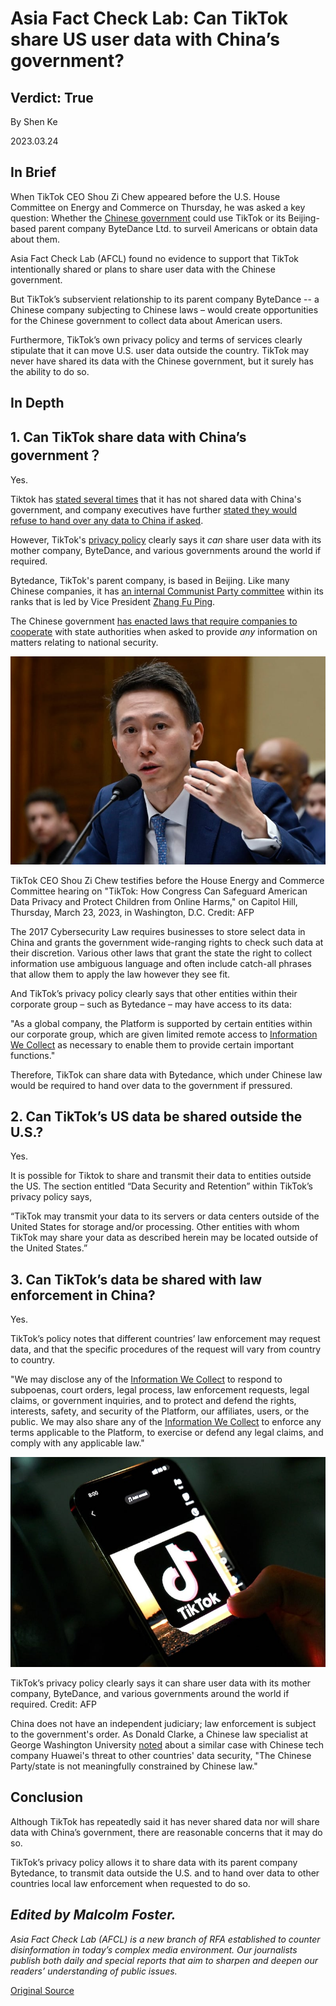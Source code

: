 # Asia Fact Check Lab: Can TikTok share US user data with China’s government?

## Verdict: True

By Shen Ke

2023.03.24

## In Brief

When TikTok CEO Shou Zi Chew appeared before the U.S. House Committee on Energy and Commerce on Thursday, he was asked a key question: Whether the [Chinese government](https://www.wsj.com/articles/tiktoks-talks-with-u-s-have-an-unofficial-player-china-f5fec4ec?mod=article_inline) could use TikTok or its Beijing-based parent company ByteDance Ltd. to surveil Americans or obtain data about them.

Asia Fact Check Lab (AFCL) found no evidence to support that TikTok intentionally shared or plans to share user data with the Chinese government.

But TikTok’s subservient relationship to its parent company ByteDance -- a Chinese company subjecting to Chinese laws – would create opportunities for the Chinese government to collect data about American users.

Furthermore, TikTok’s own privacy policy and terms of services clearly stipulate that it can move U.S. user data outside the country. TikTok may never have shared its data with the Chinese government, but it surely has the ability to do so.

## In Depth

## 1. Can TikTok share data with China’s government？

Yes.

Tiktok has [stated several times](https://newsroom.tiktok.com/en-us/tiktok-responds) that it has not shared data with China's government, and company executives have further [stated they would refuse to hand over any data to China if asked](https://www.youtube.com/live/zhWnUE1laK8?feature=share&t=20624).

However, TikTok's [privacy policy](https://www.tiktok.com/legal/page/us/privacy-policy/en) clearly says it *can* share user data with its mother company, ByteDance, and various governments around the world if required.

Bytedance, TikTok's parent company, is based in Beijing. Like many Chinese companies, it has [an internal Communist Party committee](https://www.seafarerfunds.com/prevailing-winds/party-committees-in-chinese-companies/) within its ranks that is led by Vice President [Zhang Fu Ping](https://baike.baidu.com/item/%E5%BC%A0%E8%BE%85%E8%AF%84/53259753).

The Chinese government [has enacted laws that require companies to cooperate](http://www.gov.cn/xinwen/2016-11/07/content_5129723.htm) with state authorities when asked to provide *any* information on matters relating to national security.

![AFCL_Tiktok Factcheck.1.jpg](images/GEUPCRQJEYQS74KAZLHIJSTBQU.jpg)

TikTok CEO Shou Zi Chew testifies before the House Energy and Commerce Committee hearing on "TikTok: How Congress Can Safeguard American Data Privacy and Protect Children from Online Harms," on Capitol Hill, Thursday, March 23, 2023, in Washington, D.C. Credit: AFP

The 2017 Cybersecurity Law requires businesses to store select data in China and grants the government wide-ranging rights to check such data at their discretion. Various other laws that grant the state the right to collect information use ambiguous language and often include catch-all phrases that allow them to apply the law however they see fit.

And TikTok’s privacy policy clearly says that other entities within their corporate group – such as Bytedance – may have access to its data:

"As a global company, the Platform is supported by certain entities within our corporate group, which are given limited remote access to [Information We Collect](https://www.tiktok.com/legal/page/us/privacy-policy/en#informationwecollect) as necessary to enable them to provide certain important functions."

Therefore, TikTok can share data with Bytedance, which under Chinese law would be required to hand over data to the government if pressured.

## 2. Can TikTok’s US data be shared outside the U.S.?

Yes.

It is possible for Tiktok to share and transmit their data to entities outside the US. The section entitled “Data Security and Retention” within TikTok’s privacy policy says,

“TikTok may transmit your data to its servers or data centers outside of the United States for storage and/or processing. Other entities with whom TikTok may share your data as described herein may be located outside of the United States.”

## 3. Can TikTok’s data be shared with law enforcement in China?

Yes.

TikTok’s policy notes that different countries’ law enforcement may request data, and that the specific procedures of the request will vary from country to country.

"We may disclose any of the [Information We Collect](https://www.tiktok.com/legal/page/us/privacy-policy/en#informationwecollect) to respond to subpoenas, court orders, legal process, law enforcement requests, legal claims, or government inquiries, and to protect and defend the rights, interests, safety, and security of the Platform, our affiliates, users, or the public. We may also share any of the [Information We Collect](https://www.tiktok.com/legal/page/us/privacy-policy/en#informationwecollect) to enforce any terms applicable to the Platform, to exercise or defend any legal claims, and comply with any applicable law."

![AFCL_Tiktok Factcheck.2.jpg](images/EK5Z3VYFN35YGY3ALKD7UNU4MA.jpg)

TikTok’s privacy policy clearly says it can share user data with its mother company, ByteDance, and various governments around the world if required. Credit: AFP

China does not have an independent judiciary; law enforcement is subject to the government's order. As Donald Clarke, a Chinese law specialist at George Washington University [noted](https://papers.ssrn.com/sol3/papers.cfm?abstract_id=3354211) about a similar case with Chinese tech company Huawei's threat to other countries' data security, "The Chinese Party/state is not meaningfully constrained by Chinese law."

## Conclusion

Although TikTok has repeatedly said it has never shared data nor will share data with China’s government, there are reasonable concerns that it may do so.

TikTok’s privacy policy allows it to share data with its parent company Bytedance, to transmit data outside the U.S. and to hand over data to other countries local law enforcement when requested to do so.

## *Edited by Malcolm Foster.*

*Asia Fact Check Lab (AFCL) is a new branch of RFA established to counter disinformation in today’s complex media environment. Our journalists publish both daily and special reports that aim to sharpen and deepen our readers’ understanding of public issues.*



[Original Source](https://www.rfa.org/english/news/afcl/fact-check-tiktok-03242023144611.html)